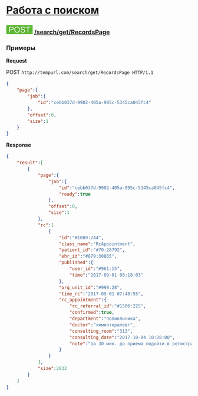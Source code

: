 [Работа с поиском](../../../index.md)
=====================================

### ![POST](../../../../../img/post.png) [/search/get/RecordsPage](../index.md)

### Примеры

**Request**

POST `http://tempurl.com/search/get/RecordsPage HTTP/1.1`
```json
{
    "page":{
        "job":{
            "id":"cebb037d-9902-405a-995c-5345ca045fc4"
        },
        "offset":0,
        "size":1
    }
}
```

**Response**

```json
{
    "result":[
        {
            "page":{
                "job":{
                    "id":"cebb037d-9902-405a-995c-5345ca045fc4",
                    "ready":true
                },
                "offset":0,
                "size":1
            },
            "rc":[
                {
                    "id":"#1089:244",
                    "class_name":"RcAppointment",
                    "patient_id":"#70:28792",
                    "ehr_id":"#879:30865",
                    "published":{
                        "user_id":"#961:15",
                        "time":"2017-09-01 08:18:03"
                    },
                    "org_unit_id":"#999:28",
                    "time_rc":"2017-09-01 07:48:55",
                    "rc_appointment":{
                        "rc_referral_id":"#1506:225",
                        "confirmed":true,
                        "department":"поликлиника",
                        "doctor":"химиотерапевт",
                        "consulting_room":"313",
                        "consulting_date":"2017-10-04 10:28:00",
                        "note":"за 30 мин. до приема подойти в регистратуру с документами (паспорт, полис, направление, СНИЛС)."
                    }
                }
            ],
            "size":2032
        }
    ]
}
```